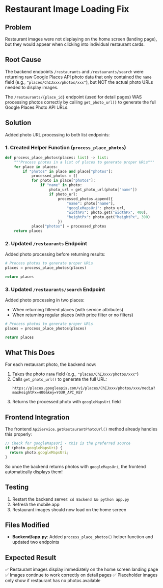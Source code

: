 # Restaurant Image Loading Fix

## Problem
Restaurant images were not displaying on the home screen (landing page), but they would appear when clicking into individual restaurant cards.

## Root Cause
The backend endpoints `/restaurants` and `/restaurants/search` were returning raw Google Places API photo data that only contained the `name` field (e.g., `"places/ChIJxxx/photos/xxx"`), but NOT the actual photo URLs needed to display images.

The `/restaurants/{place_id}` endpoint (used for detail pages) WAS processing photos correctly by calling `get_photo_url()` to generate the full Google Places Photo API URLs.

## Solution
Added photo URL processing to both list endpoints:

### 1. Created Helper Function (`process_place_photos`)
```python
def process_place_photos(places: list) -> list:
    """Process photos in a list of places to generate proper URLs"""
    for place in places:
        if "photos" in place and place["photos"]:
            processed_photos = []
            for photo in place["photos"]:
                if "name" in photo:
                    photo_url = get_photo_url(photo["name"])
                    if photo_url:
                        processed_photos.append({
                            "name": photo["name"],
                            "googleMapsUri": photo_url,
                            "widthPx": photo.get("widthPx", 400),
                            "heightPx": photo.get("heightPx", 300)
                        })
            place["photos"] = processed_photos
    return places
```

### 2. Updated `/restaurants` Endpoint
Added photo processing before returning results:
```python
# Process photos to generate proper URLs
places = process_place_photos(places)

return places
```

### 3. Updated `/restaurants/search` Endpoint
Added photo processing in two places:
- When returning filtered places (with service attributes)
- When returning regular places (with price filter or no filters)

```python
# Process photos to generate proper URLs
places = process_place_photos(places)

return places
```

## What This Does
For each restaurant photo, the backend now:
1. Takes the photo `name` field (e.g., `"places/ChIJxxx/photos/xxx"`)
2. Calls `get_photo_url()` to generate the full URL:
   ```
   https://places.googleapis.com/v1/places/ChIJxxx/photos/xxx/media?maxHeightPx=400&key=YOUR_API_KEY
   ```
3. Returns the processed photo with `googleMapsUri` field

## Frontend Integration
The frontend `ApiService.getRestaurantPhotoUrl()` method already handles this properly:
```typescript
// Check for googleMapsUri - this is the preferred source
if (photo.googleMapsUri) {
  return photo.googleMapsUri;
}
```

So once the backend returns photos with `googleMapsUri`, the frontend automatically displays them!

## Testing
1. Restart the backend server: `cd Backend && python app.py`
2. Refresh the mobile app
3. Restaurant images should now load on the home screen

## Files Modified
- **Backend/app.py**: Added `process_place_photos()` helper function and updated two endpoints

## Expected Result
✅ Restaurant images display immediately on the home screen landing page
✅ Images continue to work correctly on detail pages
✅ Placeholder images only show if restaurant has no photos available
